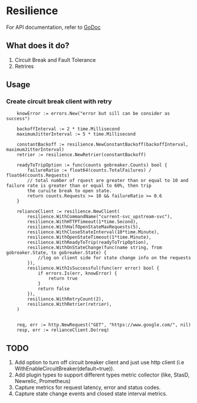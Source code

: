 # Resilience
For API documentation, refer to [GoDoc](https://pkg.go.dev/github.com/sony/gobreaker)

## What does it do?
1) Circuit Break and Fault Tolerance
2) Retrires

## Usage

### Create circuit break client with retry
```
	knowError := errors.New("error but sill can be consider as success")

	backoffInterval := 2 * time.Millisecond
	maximumJitterInterval := 5 * time.Millisecond

	constantBackoff := resilience.NewConstantBackoff(backoffInterval, maximumJitterInterval)
	retrier := resilience.NewRetrier(constantBackoff)

	readyToTripOption := func(counts gobreaker.Counts) bool {
		failureRatio := float64(counts.TotalFailures) / float64(counts.Requests)
		// total number of rquest are greater than or equal to 10 and failure rate is greater than or equal to 60%, then trip 
		the curuite break to open state.
		return counts.Requests >= 10 && failureRatio >= 0.6
	}

	relianceClient := resilience.NewClient(
		resilience.WithCommandName("current-svc_upstream-svc"),
		resilience.WithHTTPTimeout(1*time.Second),
		resilience.WithHalfOpenStateMaxRequests(5),
		resilience.WithCloseStateInterval(10*time.Minute),
		resilience.WithOpenStateTimeout(1*time.Minute),
		resilience.WithReadyToTrip(readyToTripOption),
		resilience.WithOnStateChange(func(name string, from gobreaker.State, to gobreaker.State) {
			//log on client side for state change info on the requests
		}),
		resilience.WithIsSuccessful(func(err error) bool {
			if errors.Is(err, knowError) {
				return true
			}
			return false
		}),
		resilience.WithRetryCount(2),
		resilience.WithRetrier(retrier),
	)


	req, err := http.NewRequest("GET", "https://www.google.com/", nil)
	resp, err := relianceClient.Do(req)
```

## TODO
1. Add option to turn off circuit breaker client and just use http client (i.e WithEnableCircuitBreaker(default=true)).
2. Add plugin types to support different types metric collector (like, StasD, Newrelic, Prometheus)
3. Capture metrics for request latency, error and status codes.
4. Capture state change events and closed state interval metrics.
